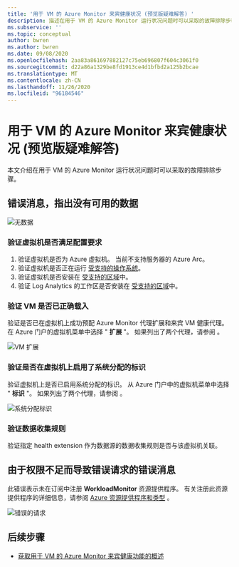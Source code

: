 ```yaml
---
title: '用于 VM 的 Azure Monitor 来宾健康状况 (预览版疑难解答) '
description: 描述在用于 VM 的 Azure Monitor 运行状况问题时可以采取的故障排除步骤。
ms.subservice: ''
ms.topic: conceptual
author: bwren
ms.author: bwren
ms.date: 09/08/2020
ms.openlocfilehash: 2aa83a861697882127c75eb696807f604c3061f0
ms.sourcegitcommit: d22a86a1329be8fd1913ce4d1bfbd2a125b2bcae
ms.translationtype: MT
ms.contentlocale: zh-CN
ms.lasthandoff: 11/26/2020
ms.locfileid: "96184546"
---
```

# <a name="troubleshoot-azure-monitor-for-vms-guest-health-preview"></a>用于 VM 的 Azure Monitor 来宾健康状况 (预览版疑难解答) 
本文介绍在用于 VM 的 Azure Monitor 运行状况问题时可以采取的故障排除步骤。

## <a name="error-message-that-no-data-is-available"></a>错误消息，指出没有可用的数据 

![无数据](media/vminsights-health-troubleshoot/no-data.png)


### <a name="verify-that-the-virtual-machine-meets-configuration-requirements"></a>验证虚拟机是否满足配置要求

1. 验证虚拟机是否为 Azure 虚拟机。 当前不支持服务器的 Azure Arc。
2. 验证虚拟机是否正在运行 [受支持的操作系统](vminsights-health-enable.md?current-limitations.md)。
3. 验证虚拟机是否安装在 [受支持的区域](vminsights-health-enable.md?current-limitations.md)中。
4. 验证 Log Analytics 的工作区是否安装在 [受支持的区域](vminsights-health-enable.md?current-limitations.md)中。

### <a name="verify-that-the-vm-is-properly-onboarded"></a>验证 VM 是否已正确载入
验证是否已在虚拟机上成功预配 Azure Monitor 代理扩展和来宾 VM 健康代理。 在 Azure 门户的虚拟机菜单中选择 " **扩展** "。 如果列出了两个代理，请参阅 []() 。

![VM 扩展](media/vminsights-health-troubleshoot/extensions.png)

### <a name="verify-the-system-assigned-identity-is-enabled-on-the-virtual-machine"></a>验证是否在虚拟机上启用了系统分配的标识
验证虚拟机上是否已启用系统分配的标识。 从 Azure 门户中的虚拟机菜单中选择 " **标识** "。 如果列出了两个代理，请参阅 []() 。

![系统分配标识](media/vminsights-health-troubleshoot/system-identity.png)

### <a name="verify-data-collection-rule"></a>验证数据收集规则
验证指定 health extension 作为数据源的数据收集规则是否与该虚拟机关联。

## <a name="error-message-for-bad-request-due-to-insufficient-permissions"></a>由于权限不足而导致错误请求的错误消息
此错误表示未在订阅中注册 **WorkloadMonitor** 资源提供程序。 有关注册此资源提供程序的详细信息，请参阅 [Azure 资源提供程序和类型](../../azure-resource-manager/management/resource-providers-and-types.md#register-resource-provider) 。 

![错误的请求](media/vminsights-health-troubleshoot/bad-request.png)

## <a name="next-steps"></a>后续步骤

- [获取用于 VM 的 Azure Monitor 来宾健康功能的概述](vminsights-health-overview.md)